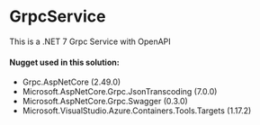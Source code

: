 # GrpcService
This is a .NET 7  Grpc Service with OpenAPI
#### Nugget used in this solution:
* Grpc.AspNetCore (2.49.0)
* Microsoft.AspNetCore.Grpc.JsonTranscoding (7.0.0)
* Microsoft.AspNetCore.Grpc.Swagger (0.3.0)
* Microsoft.VisualStudio.Azure.Containers.Tools.Targets (1.17.2)
